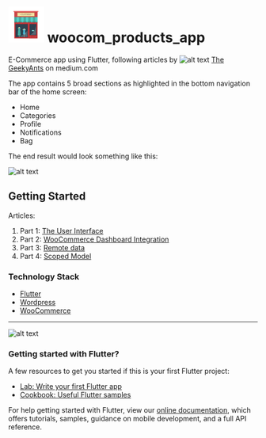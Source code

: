 # ![alt text](https://github.com/enigmatic7earth/woocom_products_app/blob/master/ios/Runner/Assets.xcassets/AppIcon.appiconset/Icon-72.png "The GeekyAnts: E-Commerce app using Flutter") woocom_products_app

E-Commerce app using Flutter, following articles by ![alt text](https://cdn-images-1.medium.com/fit/c/36/36/1*rSGF7OBUjv3Ac2kP_cSjtA.png "The GeekyAnts") [The GeekyAnts](https://blog.geekyants.com/) on medium.com

The app contains 5 broad sections as highlighted in the bottom navigation bar of the home screen:

* Home
* Categories
* Profile
* Notifications
* Bag

The end result would look something like this:

![alt text](https://cdn-images-1.medium.com/max/1600/1*-Sp7Ns35WKlkFoiIg064KQ.gif  "The GeekyAnts: E-Commerce app using Flutter")


## Getting Started

Articles:
1. Part 1: [The User Interface](https://blog.geekyants.com/flutter-e-commerce-backend-app-2d23121fd0c8-2d23121fd0c8)
2. Part 2: [WooCommerce Dashboard Integration](https://blog.geekyants.com/e-commerce-app-using-flutter-part-2-688859e2cf92)
3. Part 3: [Remote data](https://blog.geekyants.com/e-commerce-app-using-flutter-part-3-remote-data-7c35009b9080)
4. Part 4: [Scoped Model](https://blog.geekyants.com/e-commerce-app-using-flutter-part-4-scoped-model-c5991cda039)

### Technology Stack
* [Flutter](https://flutter.dev/)
* [Wordpress](https://wordpress.com)
* [WooCommerce](https://woocommerce.com)



***
![alt text](https://upload.wikimedia.org/wikipedia/commons/1/17/Google-flutter-logo.png "Google Flutter")
### Getting started with Flutter?
A few resources to get you started if this is your first Flutter project:

- [Lab: Write your first Flutter app](https://flutter.dev/docs/get-started/codelab)
- [Cookbook: Useful Flutter samples](https://flutter.dev/docs/cookbook)

For help getting started with Flutter, view our 
[online documentation](https://flutter.dev/docs), which offers tutorials, 
samples, guidance on mobile development, and a full API reference.
